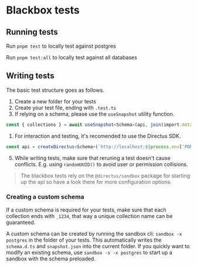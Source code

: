 # Blackbox tests

## Running tests

Run `pnpm test` to locally test against postgres

Run `pnpm test:all` to locally test against all databases

## Writing tests

The basic test structure goes as follows.

1. Create a new folder for your tests
2. Create your test file, ending with `.test.ts`
3. If relying on a schema, please use the `useSnapshot` utility function.
   
```ts
const { collections } = await useSnapshot<Schema>(api, join(import.meta.dirname, 'snapshot.json'));
```

1. For interaction and testing, it's recomended to use the Directus SDK.
   
```ts
const api = createDirectus<Schema>(`http://localhost:${process.env['PORT']}`).with(rest()).with(staticToken('admin'));
```

5. While writing tests, make sure that reruning a test doesn't cause conflicts. E.g. using `randomUUID()` to avoid user or permission collisions.


> The blackbox tests rely on the `@directus/sandbox` package for starting up the api so have a look there for more configuration options.

### Creating a custom schema

If a custom schema is required for your tests, make sure that each collection ends with `_1234`, that way a unique collection name can be guaranteed.

A custom schema can be created by running the sandbox cli: `sandbox -x postgres` in the folder of your tests. This automatically writes the `schema.d.ts` and `snapshot.json` into the current folder. If you quickly want to modify an existing schema, use `sandbox -s -x postgres` to start up a sandbox with the schema preloaded.
